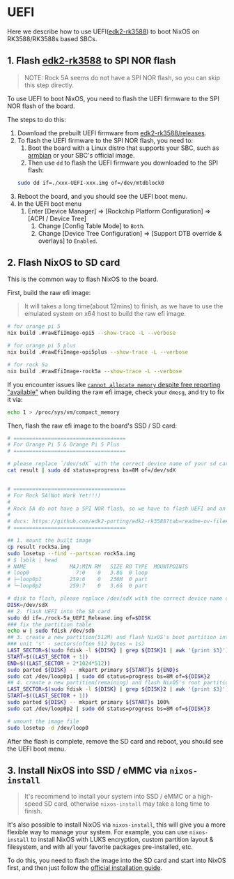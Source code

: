 # UEFI

Here we describe how to use UEFI([edk2-rk3588]) to boot NixOS on RK3588/RK3588s based SBCs.

## 1. Flash [edk2-rk3588] to SPI NOR flash

> NOTE: Rock 5A seems do not have a SPI NOR flash, so you can skip this step directly.

To use UEFI to boot NixOS, you need to flash the UEFI firmware to the SPI NOR flash of the board.

The steps to do this:

1. Download the prebuilt UEFI firmware from [edk2-rk3588/releases](https://github.com/edk2-porting/edk2-rk3588/releases).
1. To flash the UEFI firmware to the SPI NOR flash, you need to:
   1. Boot the board with a Linux distro that supports your SBC, such as [armbian](https://www.armbian.com/download/) or your SBC's official image.
   1. Then use `dd` to flash the UEFI firmware you downloaded to the SPI flash:
   ```bash
   sudo dd if=./xxx-UEFI-xxx.img of=/dev/mtdblock0
   ```
1. Reboot the board, and you should see the UEFI boot menu.
1. In the UEFI boot menu
    1. Enter [Device Manager] => [Rockchip Platform Configuration] => [ACPI / Device Tree]
        1. Change [Config Table Mode] to `Both`.
        1. Change [Device Tree Configuration] => [Support DTB override & overlays] to `Enabled`.


## 2. Flash NixOS to SD card

This is the common way to flash NixOS to the board.

First, build the raw efi image:

> It will takes a long time(about 12mins) to finish, as we have to use the emulated system on x64 host to build the raw efi image.

```bash
# for orange pi 5
nix build .#rawEfiImage-opi5 --show-trace -L --verbose

# for orange pi 5 plus
nix build .#rawEfiImage-opi5plus --show-trace -L --verbose

# for rock 5a
nix build .#rawEfiImage-rock5a --show-trace -L --verbose
```

If you encounter issues like [`cannot allocate memory` despite free reporting "available"](https://stackoverflow.com/questions/46464785/cannot-allocate-memory-despite-free-reporting-available) when building the raw efi image, check your `dmesg`, and try to fix it via:

```bash
echo 1 > /proc/sys/vm/compact_memory
```

Then, flash the raw efi image to the board's SSD / SD card:

```bash
# ====================================
# For Orange Pi 5 & Orange Pi 5 Plus
# ====================================

# please replace `/dev/sdX` with the correct device name of your sd card
cat result | sudo dd status=progress bs=8M of=/dev/sdX


# ====================================
# For Rock 5A(Not Work Yet!!!)
# 
# Rock 5A do not have a SPI NOR flash, so we have to flash UEFI and an OS on the same SD card!
#
# docs: https://github.com/edk2-porting/edk2-rk3588?tab=readme-ov-file#3-flash-the-firmware
# ====================================

## 1. mount the built image
cp result rock5a.img
sudo losetup --find --partscan rock5a.img
# $ lsblk | head
# NAME              MAJ:MIN RM   SIZE RO TYPE  MOUNTPOINTS
# loop0               7:0    0   3.8G  0 loop
# ├─loop0p1         259:6    0   236M  0 part
# └─loop0p2         259:7    0   3.6G  0 part

# disk to flash, please replace /dev/sdX with the correct device name of your sd card
DISK=/dev/sdX
## 2. flash UEFI into the SD card
sudo dd if=./rock-5a_UEFI_Release.img of=$DISK
### fix the partition table
echo w | sudo fdisk /dev/sdb
## 3. create a new partition(512M) and flash NixOS's boot partition into it.
### unit 's' - sectors(often 512 bytes = 1s)
LAST_SECTOR=$(sudo fdisk -l ${DISK} | grep ${DISK}1 | awk '{print $3}')
START=$((LAST_SECTOR + 1))
END=$((LAST_SECTOR + 2*1024*512))
sudo parted ${DISK} -- mkpart primary ${START}s ${END}s
sudo cat /dev/loop0p1 | sudo dd status=progress bs=8M of=${DISK}2
## 4. create a new partition(remaining) and flash NixOS's root partition into it.
LAST_SECTOR=$(sudo fdisk -l ${DISK} | grep ${DISK}2 | awk '{print $3}')
START=$((LAST_SECTOR + 1))
sudo parted ${DISK} -- mkpart primary ${START}s 100%
sudo cat /dev/loop0p2 | sudo dd status=progress bs=8M of=${DISK}3

# umount the image file
sudo losetup -d /dev/loop0
```

After the flash is complete, remove the SD card and reboot, you should see the UEFI boot menu.

## 3. Install NixOS into SSD / eMMC via `nixos-install`

> It's recommend to install your system into SSD / eMMC or a high-speed SD card, otherwise `nixos-install` may take a long time to finish.

It's also possible to install NixOS via `nixos-install`, this will give you a more flexible way to manage your system.
For example, you can use `nixos-install` to install NixOS with LUKS encryption, custom partition layout & filesystem, and with all your favorite packages pre-installed, etc.

To do this, you need to flash the image into the SD card and start into NixOS first, and then just follow the [official installation guide](https://nixos.org/manual/nixos/stable/#sec-installation-manual).

[edk2-rk3588]: https://github.com/edk2-porting/edk2-rk3588
